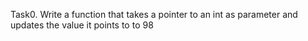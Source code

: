 Task0. Write a function that takes a pointer to an int as parameter and updates the value it points to to 98
